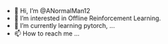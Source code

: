 - 👋 Hi, I’m @ANormalMan12
- 👀 I’m interested in Offline Reinforcement Learning.
- 🌱 I’m currently learning pytorch, ...
- 📫 How to reach me ...

<!---
ANormalMan12/ANormalMan12 is a ✨ special ✨ repository because its `README.md` (this file) appears on your GitHub profile.
You can click the Preview link to take a look at your changes.
--->
